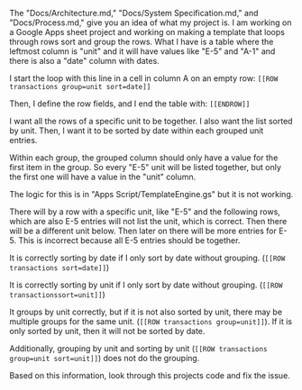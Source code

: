 The "Docs/Architecture.md," "Docs/System Specification.md," and "Docs/Process.md," give you an idea of what my project is. I am working on a Google Apps sheet project and working on making a template that loops through rows sort and group the rows. What I have is a table where the leftmost column is "unit" and it will have values like "E-5" and "A-1" and there is also a "date" column with dates.

I start the loop with this line in a cell in column A on an empty row: `[[ROW transactions group=unit sort=date]]`

Then, I define the row fields, and I end the table with: `[[ENDROW]]`

I want all the rows of a specific unit to be together. I also want the list sorted by unit. Then, I want it to be sorted by date within each grouped unit entries.

Within each group, the grouped column should only have a value for the first item in the group. So every "E-5" unit will be listed together, but only the first one will have a value in the "unit" column.

The logic for this is in "Apps Script/TemplateEngine.gs" but it is not working.

There will by a row with a specific unit, like "E-5" and the following rows, which are also E-5 entries will not list the unit, which is correct. Then there will be a different unit below. Then later on there will be more entries for E-5. This is incorrect because all E-5 entries should be together.

It is correctly sorting by date if I only sort by date without grouping. (`[[ROW transactions sort=date]]`)

It is correctly sorting by unit if I only sort by date without grouping.
(`[[ROW transactionssort=unit]]`)

 It groups by unit correctly, but if it is not also sorted by unit, there may be multiple groups for the same unit. (`[[ROW transactions group=unit]]`). If it is only sorted by unit, then it will not be sorted by date.

Additionally, grouping by unit and sorting by unit (`[[ROW transactions group=unit sort=unit]]`) does not do the grouping.

Based on this information, look through this projects code and fix the issue.
